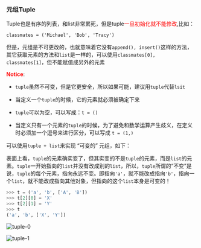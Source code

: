 ### 元组Tuple

Tuple也是有序的列表，和list非常累死，但是tuple<font color=red>一旦初始化就不能修改</font>,比如：

`classmates = ('Michael', 'Bob', 'Tracy')`

但是，元组是不可更改的，也就意味着它没有`append(), insert()`这样的方法，其它获取元素的方法和`list`是一样的，可以使用`classmates[0], classmates[1]`，但不能赋值成另外的元素

<font color=red>**Notice**</font>: 

- `tuple`虽然不可变，但是它更安全，所以如果可能，建议用`tuple`代替`lsit`
- 当定义一个`tuple`的时候，它的元素就必须被确定下来

- `tuple`可以为空，可以写成：`t = ()`
- 当定义只有一个元素的`tuple`的时候，为了避免和数学运算产生歧义，在定义时必须加一个逗号来进行区分，可以写成 `t = (1,)`



可以使用`tuple + list`来实现 “可变的” 元组，如下：

表面上看，`tuple`的元素确实变了，但其实变的不是`tuple`的元素，而是`list`的元素。`tuple`一开始指向的`list`并没有改成别的`list`，所以，`tuple`所谓的“不变”是说，`tuple`的每个元素，指向永远不变。即指向`'a'`，就不能改成指向`'b'`，指向一个`list`，就不能改成指向其他对象，但指向的这个`list`本身是可变的！

```python
>>> t = ('a', 'b', ['A', 'B'])
>>> t[2][0] = 'X'
>>> t[2][1] = 'Y'
>>> t
('a', 'b', ['X', 'Y'])
```

![tuple-0](https://www.liaoxuefeng.com/files/attachments/923973516787680/0)

![tuple-1](https://www.liaoxuefeng.com/files/attachments/923973647515872/0)


